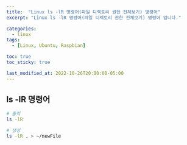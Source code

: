 ```yaml
---
title:  "Linux ls -lR 명령어(파일 디렉토리 권한 전체보기) 명령어"
excerpt: "Linux ls -lR 명령어(파일 디렉토리 권한 전체보기) 명령어 입니다."

categories:
  - linux
tags:
  - [Linux, Ubuntu, Raspbian]

toc: true
toc_sticky: true

last_modified_at: 2022-10-26T20:00:00-05:00
---
```


## ls -lR 명령어
```bash
# 출력
ls -lR

# 생성
ls -lR . > ~/newFile

```